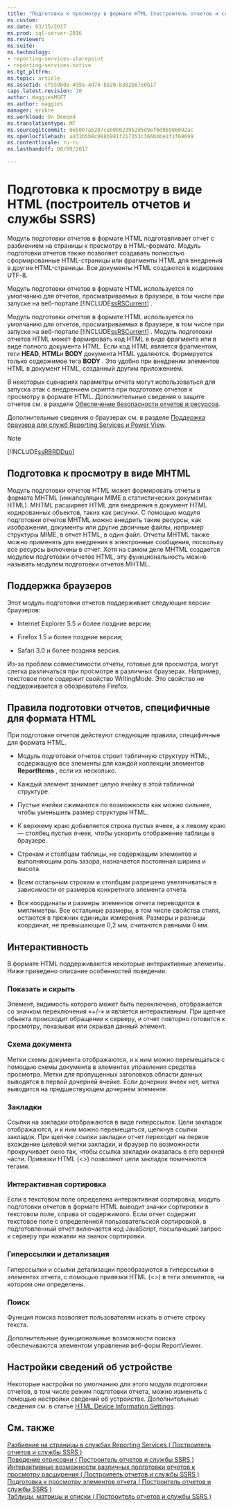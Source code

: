 ```yaml
---
title: "Подготовка к просмотру в формате HTML (построитель отчетов и службы SSRS) | Документы Microsoft"
ms.custom: 
ms.date: 03/15/2017
ms.prod: sql-server-2016
ms.reviewer: 
ms.suite: 
ms.technology:
- reporting-services-sharepoint
- reporting-services-native
ms.tgt_pltfrm: 
ms.topic: article
ms.assetid: cf559b0a-499a-4d74-b520-b382b87e0b17
caps.latest.revision: 10
author: maggiesMSFT
ms.author: maggies
manager: erikre
ms.workload: On Demand
ms.translationtype: MT
ms.sourcegitcommit: 0eb007a5207ceb0b023952d5d9ef6d95986092ac
ms.openlocfilehash: a431b5b8c988b981f217353c366bbbe1f1f68699
ms.contentlocale: ru-ru
ms.lasthandoff: 08/09/2017

---
```

# <a name="rendering-to-html-report-builder-and-ssrs"></a>Подготовка к просмотру в виде HTML (построитель отчетов и службы SSRS)
  Модуль подготовки отчетов в формате HTML подготавливает отчет с разбиением на страницы к просмотру в HTML-формате. Модуль подготовки отчетов также позволяет создавать полностью сформированные HTML-страницы или фрагменты HTML для внедрения в другие HTML-страницы. Все документы HTML создаются в кодировке UTF-8.  
  
 Модуль подготовки отчетов в формате HTML используется по умолчанию для отчетов, просматриваемых в браузере, в том числе при запуске на веб-портале [!INCLUDE[ssRSCurrent](../../includes/ssrscurrent-md.md)] .  
  
 Модуль подготовки отчетов в формате HTML используется по умолчанию для отчетов, просматриваемых в браузере, в том числе при запуске на веб-портале [!INCLUDE[ssRSCurrent](../../includes/ssrscurrent-md.md)] . Модуль подготовки отчетов HTML может формировать код HTML в виде фрагмента или в виде полного документа HTML. Если код HTML является фрагментом, теги **HEAD**, **HTML**и **BODY** документа HTML удаляются. Формируется только содержимое тега **BODY** . Это удобно при внедрении элементов HTML в документ HTML, созданный другим приложением.  
  
 В некоторых сценариях параметры отчета могут использоваться для запуска атак с внедрением скрипта при подготовке отчетов к просмотру в формате HTML. Дополнительные сведения о защите отчетов см. в разделе [Обеспечение безопасности отчетов и ресурсов](../../reporting-services/security/secure-reports-and-resources.md).  
  
 Дополнительные сведения о браузерах см. в разделе [Поддержка браузера для служб Reporting Services и Power View](../../reporting-services/browser-support-for-reporting-services-and-power-view.md).  
  
> [!NOTE]  
>  [!INCLUDE[ssRBRDDup](../../includes/ssrbrddup-md.md)]  
  
##  <a name="RenderingMHTML"></a> Подготовка к просмотру в виде MHTML  
 Модуль подготовки отчетов HTML может формировать отчеты в формате MHTML (инкапсуляции MIME в статистических документах HTML). MHTML расширяет HTML для внедрения в документ HTML кодированных объектов, таких как рисунки. С помощью модуля подготовки отчетов MHTML можно внедрить такие ресурсы, как изображения, документы или другие двоичные файлы, например структуры MIME, в отчет HTML, в один файл. Отчеты MHTML также можно применять для внедрения в электронные сообщения, поскольку все ресурсы включены в отчет. Хотя на самом деле MHTML создается модулем подготовки отчетов HTML, эту функциональность можно называть модулем подготовки отчетов MHTML.  
  
  
##  <a name="BrowserSupport"></a> Поддержка браузеров  
 Этот модуль подготовки отчетов поддерживает следующие версии браузеров:  
  
-   Internet Explorer 5.5 и более поздние версии;  
  
-   Firefox 1.5 и более поздние версии;  
  
-   Safari 3.0 и более поздняя версия.  
  
 Из-за проблем совместимости отчеты, готовые для просмотра, могут слегка различаться при просмотре в различных браузерах. Например, текстовое поле содержит свойство WritingMode. Это свойство не поддерживается в обозревателе Firefox.  
  
  
##  <a name="HTMLSpecificRenderingRules"></a> Правила подготовки отчетов, специфичные для формата HTML  
 При подготовке отчетов действуют следующие правила, специфичные для формата HTML.  
  
-   Модуль подготовки отчетов строит табличную структуру HTML, содержащую все элементы для каждой коллекции элементов **ReportItems** , если их несколько.  
  
-   Каждый элемент занимает целую ячейку в этой табличной структуре.  
  
-   Пустые ячейки сжимаются по возможности как можно сильнее, чтобы уменьшить размер структуры HTML.  
  
-   К верхнему краю добавляется строка пустых ячеек, а к левому краю — столбец пустых ячеек, чтобы ускорить отображение таблицы в браузере.  
  
-   Строкам и столбцам таблицы, не содержащим элементов и выполняющим роль зазора, назначается постоянная ширина и высота.  
  
-   Всем остальным строкам и столбцам разрешено увеличиваться в зависимости от размеров конкретного элемента отчета.  
  
-   Все координаты и размеры элементов отчета переводятся в миллиметры. Все остальные размеры, в том числе свойства стиля, остаются в прежних единицах измерения. Размеры и разницы координат, не превышающие 0,2 мм, считаются равными 0 мм.  
  
  
##  <a name="Interactivity"></a> Интерактивность  
 В формате HTML поддерживаются некоторые интерактивные элементы. Ниже приведено описание особенностей поведения.  
  
### <a name="show-and-hide"></a>Показать и скрыть  
 Элемент, видимость которого может быть переключена, отображается со значком переключения «+/-» и является интерактивным. При щелчке объекта происходит обращение к серверу, и отчет повторно готовится к просмотру, показывая или скрывая данный элемент.  
  
### <a name="document-map"></a>Схема документа  
 Метки схемы документа отображаются, и к ним можно перемещаться с помощью схемы документа в элементах управления средства просмотра. Метки для пропущенных заголовков области данных выводятся в первой дочерней ячейке. Если дочерних ячеек нет, метка выводится на предшествующем дочернем элементе.  
  
### <a name="bookmarks"></a>Закладки  
 Ссылки на закладки отображаются в виде гиперссылок. Цели закладок отображаются, и к ним можно перемещаться, щелкнув ссылки закладок. При щелчке ссылки закладки отчет переходит на первое вхождение целевой метки закладки, и браузер по возможности прокручивает окно так, чтобы ссылка закладки оказалась в его верхней части. Привязки HTML (\<>) позволяют цели закладок помечаются тегами.  
  
### <a name="interactive-sorting"></a>Интерактивная сортировка  
 Если в текстовом поле определена интерактивная сортировка, модуль подготовки отчетов в формате HTML выводит значки сортировки в текстовом поле, справа от содержимого. Если отчет содержит текстовое поле с определенной пользовательской сортировкой, в подготовленный отчет включается код JavaScript, посылающий запрос к серверу при нажатии на значок сортировки.  
  
### <a name="hyperlinks-and-drillthrough"></a>Гиперссылки и детализация  
 Гиперссылки и ссылки детализации преобразуются в гиперссылки в элементах отчета, с помощью привязки HTML (\<>) в теги элементов, на котором они определены.  
  
### <a name="search"></a>Поиск  
 Функция поиска позволяет пользователям искать в отчете строку текста.  
  
 Дополнительные функциональные возможности поиска обеспечиваются элементом управления веб-форм ReportViewer.  
  
  
##  <a name="DeviceInfo"></a> Настройки сведений об устройстве  
 Некоторые настройки по умолчанию для этого модуля подготовки отчетов, в том числе режим подготовки отчета, можно изменить с помощью настройки сведений об устройстве. Дополнительные сведения см. в статье [HTML Device Information Settings](../../reporting-services/html-device-information-settings.md).  
  
  
## <a name="see-also"></a>См. также  
 [Разбиение на страницы в службах Reporting Services &#40; Построитель отчетов и службы SSRS &#41;](../../reporting-services/report-design/pagination-in-reporting-services-report-builder-and-ssrs.md)   
 [Поведение отрисовки &#40; Построитель отчетов и службы SSRS &#41;](../../reporting-services/report-design/rendering-behaviors-report-builder-and-ssrs.md)   
 [Интерактивные возможности различных подготовки отчетов к просмотру расширения &#40; Построитель отчетов и службы SSRS &#41;](../../reporting-services/report-builder/interactive-functionality-different-report-rendering-extensions.md)   
 [Подготовка к просмотру элементов отчета &#40; Построитель отчетов и службы SSRS &#41;](../../reporting-services/report-design/rendering-report-items-report-builder-and-ssrs.md)   
 [Таблицы, матрицы и списки &#40; Построитель отчетов и службы SSRS &#41;](../../reporting-services/report-design/tables-matrices-and-lists-report-builder-and-ssrs.md)  
  
  

